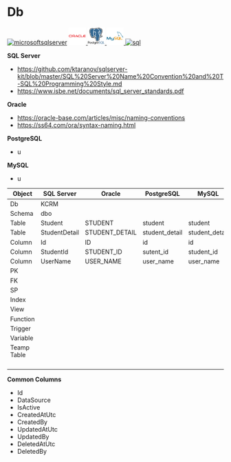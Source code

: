 
# Db
<p align="left">
    <a href="https://www.microsoft.com/en-us/sql-server/sql-server-downloads" target="_blank"><img src="https://cdn.iconscout.com/icon/free/png-512/sql-4-190807.png" alt="microsoftsqlserver" width="40" height="40" /></a>    
    <a href="https://www.oracle.com/index.html" target="_blank"> <img src="https://raw.githubusercontent.com/devicons/devicon/master/icons/oracle/oracle-original.svg" alt="oracle" width="40" height="40" /> </a>
    <a href="https://www.postgresql.org" target="_blank"> <img src="https://raw.githubusercontent.com/devicons/devicon/master/icons/postgresql/postgresql-original-wordmark.svg" alt="postgresql" width="40" height="40" /> </a>
    <a href="https://www.mysql.com/" target="_blank"> <img src="https://raw.githubusercontent.com/devicons/devicon/master/icons/mysql/mysql-original-wordmark.svg" alt="mysql" width="40" height="40" /> </a>   
    <a href="https://www.w3schools.com/sql/" target="_blank"> <img src="https://hackr.io/tutorials/sql/logo-sql.svg?ver=1555309685" alt="sql" width="40" height="40" /> </a> 
</p>



**SQL Server**
 - https://github.com/ktaranov/sqlserver-kit/blob/master/SQL%20Server%20Name%20Convention%20and%20T-SQL%20Programming%20Style.md
 - https://www.isbe.net/documents/sql_server_standards.pdf

**Oracle**
 - https://oracle-base.com/articles/misc/naming-conventions
 - https://ss64.com/ora/syntax-naming.html

**PostgreSQL**   
 - u
 
**MySQL**
 - u



| Object | SQL Server | Oracle  | PostgreSQL | MySQL |
|---|---|---|---|---|
| Db  | KCRM  |   |   |   |
| Schema  | dbo  |   |   |   |
| Table | Student|  STUDENT | student | student |
| Table | StudentDetail |  STUDENT_DETAIL | student_detail | student_detail |
| Column | Id | ID | id |id |
| Column | StudentId | STUDENT_ID | sutent_id |student_id |
| Column | UserName | USER_NAME | user_name |user_name |
| PK  |   |   |   |   |
| FK  |   |   |   |   |
| SP  |   |   |   |   |
| Index  |   |   |   |   |
| View  |   |   |   |   |
| Function  |   |   |   |   |
| Trigger  |   |   |   |   |
| Variable  |   |   |   |   |
| Teamp Table  |   |   |   |   |
|   |   |   |   |   |
|   |   |   |   |   |
|   |   |   |   |   |
|   |   |   |   |   |

**Common Columns**

 - Id 
 - DataSource 
 - IsActive 
 - CreatedAtUtc 
 - CreatedBy 
 - UpdatedAtUtc 
 - UpdatedBy
 - DeletedAtUtc 
 - DeletedBy

